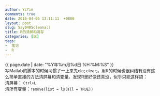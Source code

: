 ```yaml
---
author: YiYin
comments: true
date: 2016-04-05 13:11:11  +0800
layout: post
slug: Say0405cleanall
title: R的清屏和清存
categories: [说]
tags:
-  笔记
-  R
---
```

<div class="saying">
<div class="timestamp">{{ page.date | date: "%Y年%m月%d日 %H:%M:%S" }}</div>
写Matlab的脚本的时候习惯了一上来先clc; clear;。用R的时候也很纠结有没有这么简单直接的方法清屏幕和清变量。发现R里好像还真没，似乎只能这样搞：<br/>
清屏幕： <code>Ctrl+L</code><br/>
清所有变量：<code>remove(list = ls(all = TRUE))</code><br/>

</div>
